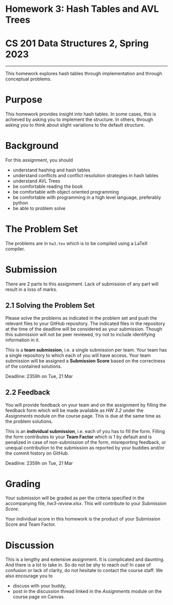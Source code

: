 # Homework 3: Hash Tables and AVL Trees
# CS 201 Data Structures 2, Spring 2023
-----

This homework explores hash tables through implementation and through conceptual problems.

# Purpose

This homework provides insight into hash tables. In some cases, this is achieved by asking you to implement the structure. In others, through asking you to think about slight variations to the default structure. 

# Background

For this assignment, you should
- understand hashing and hash tables
- understand conflicts and conflict resolution strategies in hash tables
- understand AVL Trees
- be comfortable reading the book
- be comfortable with object oriented programming
- be comfortable with programming in a high level language, preferably python
- be able to problem solve

# The Problem Set

The problems are in `hw3.tex` which is to be compiled using a LaTeX compiler.


# Submission

There are 2 parts to this assignment. Lack of submission of any part will result in a loss of marks.

## 2.1 Solving the Problem Set

Please solve the problems as indicated in the problem set and push the relevant files to your GitHub repository. The indicated files in the repository at the time of the deadline will be considered as your submission. Though this submission will not be peer reviewed, try not to include identifying information in it.

This is a __team submission__, i.e. a single submission per team. Your team has a single repository to which each of you will have access. Your team submission will be assigned a __Submission Score__ based on the correctness of the contained solutions.

Deadline: 2359h on Tue, 21 Mar

## 2.2 Feedback

You will provide feedback on your team and on the assignment by filling the feedback form which will be made available as _HW 3.2_ under the _Assignments_ module on the course page. This is due at the same time as the problem solutions.

This is an __individual submission__, i.e. each of you has to fill the form. Filling the form contributes to your __Team Factor__ which is 1 by default and is penalized in case of non-submission of the form,  misreporting feedback, or unequal contribution to the submission as reported by your buddies and/or the commit history on GitHub.

Deadline: 2359h on Tue, 21 Mar

# Grading

Your submission will be graded as per the criteria specified in the accompanying file, _hw3-review.xlsx_. This will contribute to your _Submission Score_.

Your individual score in this homework is the product of your Submission Score and Team Factor.

# Discussion

This is a lengthy and extensive assignment. It is complicated and daunting. And there is a lot to take in. So do not be shy to reach out! In case of confusion or lack of clarity, do not hesitate to contact the course staff. We also encourage you to

- discuss with your buddy,
- post in the discussion thread linked in the _Assignments_ module on the course page on Canvas.
